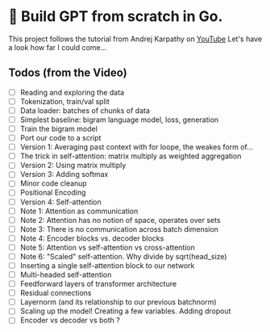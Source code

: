 # 🤖 Build GPT from scratch in Go.

This project follows the tutorial from Andrej Karpathy on [YouTube](https://www.youtube.com/watch?v=kCc8FmEb1nY)
Let's have a look how far I could come...

## Todos (from the Video)

- [ ] Reading and exploring the data
- [ ] Tokenization, train/val split
- [ ] Data loader: batches of chunks of data
- [ ] Simplest baseline: bigram language model, loss, generation
- [ ] Train the bigram model
- [ ] Port our code to a script
- [ ] Version 1: Averaging past context with for loope, the weakes form of...
- [ ] The trick in self-attention: matrix multiply as weighted aggregation
- [ ] Version 2: Using matrix multiply
- [ ] Version 3: Adding softmax
- [ ] Minor code cleanup
- [ ] Positional Encoding
- [ ] Version 4: Self-attention
- [ ] Note 1: Attention as communication
- [ ] Note 2: Attention has no notion of space, operates over sets
- [ ] Note 3: There is no communication across batch dimension
- [ ] Note 4: Encoder blocks vs. decoder blocks
- [ ] Note 5: Attention vs self-attention vs cross-attention
- [ ] Note 6: "Scaled" self-attention. Why divide by sqrt(head_size)
- [ ] Inserting a single self-attention block to our network
- [ ] Multi-headed self-attention
- [ ] Feedforward layers of transformer architecture
- [ ] Residual connections
- [ ] Layernorm (and its relationship to our previous batchnorm)
- [ ] Scaling up the model! Creating a few variables. Adding dropout
- [ ] Encoder vs decoder vs both ?
